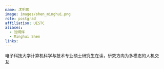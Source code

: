 ```yaml
---
name: 沈明辉
image: images/shen_minghui.png
role: postgrad
affiliation: UESTC
aliases:
  - 沈明辉
  - Minghui Shen
links:
---
```


电子科技大学计算机科学与技术专业硕士研究生在读，研究方向为多模态的人机交互
